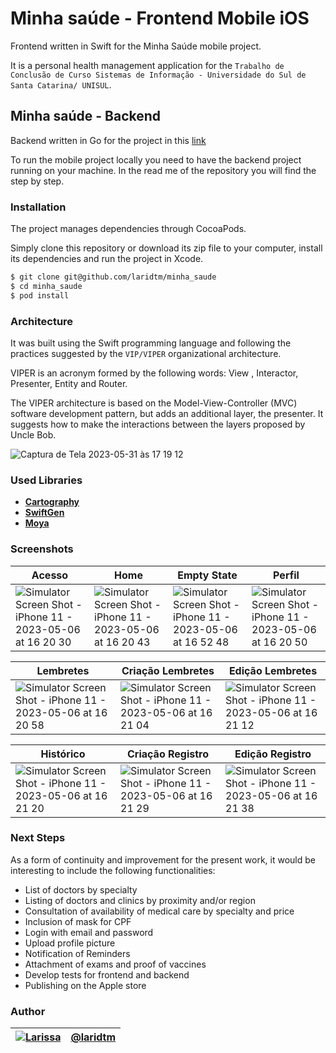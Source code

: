 # Minha saúde - Frontend Mobile iOS

Frontend written in Swift for the Minha Saúde mobile project.

It is a personal health management application for the `Trabalho de Conclusão de Curso Sistemas de Informação - Universidade do Sul de Santa Catarina/ UNISUL`.

## Minha saúde - Backend

Backend written in Go for the project in this [link](https://github.com/laridtm/minha_saude_backend)

To run the mobile project locally you need to have the backend project running on your machine. In the read me of the repository you will find the step by step.

### Installation

The project manages dependencies through CocoaPods.

Simply clone this repository or download its zip file to your computer, install its dependencies and run the project in Xcode.

```bash
$ git clone git@github.com/laridtm/minha_saude
$ cd minha_saude
$ pod install
```
### Architecture

It was built using the Swift programming language and following the practices suggested by the `VIP/VIPER` organizational architecture. 

VIPER is an acronym formed by the following words: View , Interactor, Presenter, Entity and Router. 

The VIPER architecture is based on the Model-View-Controller (MVC) software development pattern, but adds an additional layer, the presenter. It suggests how to make the interactions between the layers proposed by Uncle Bob.

![Captura de Tela 2023-05-31 às 17 19 12](https://github.com/laridtm/minha_saude/assets/55598696/d98a173a-d04a-4069-818a-e6c475c848ff)

### Used Libraries

* [**Cartography**](https://github.com/SciTools/cartopy)
* [**SwiftGen**](https://github.com/SwiftGen/SwiftGen)
* [**Moya**](https://github.com/Moya/Moya)

### Screenshots

| Acesso | Home | Empty State |  Perfil | 
|-------------|-------------|-------------|-------------|
| ![Simulator Screen Shot - iPhone 11 - 2023-05-06 at 16 20 30](https://github.com/laridtm/minha_saude/assets/55598696/cfe403ea-4125-4c05-a827-4734f09b45b7) | ![Simulator Screen Shot - iPhone 11 - 2023-05-06 at 16 20 43](https://github.com/laridtm/minha_saude/assets/55598696/1d4a24cd-2081-41fb-ba3a-0ed493bea0a3) |![Simulator Screen Shot - iPhone 11 - 2023-05-06 at 16 52 48](https://github.com/laridtm/minha_saude/assets/55598696/b5a26726-7e94-42dc-89de-fce50f29212f) | ![Simulator Screen Shot - iPhone 11 - 2023-05-06 at 16 20 50](https://github.com/laridtm/minha_saude/assets/55598696/d4405303-8a59-41bf-b537-10c64722c352) |

| Lembretes | Criação Lembretes | Edição Lembretes | 
|-------------|-------------|-------------|
|![Simulator Screen Shot - iPhone 11 - 2023-05-06 at 16 20 58](https://github.com/laridtm/minha_saude/assets/55598696/af5a2f66-8a2e-42d0-890c-0df2f19a05b6) | ![Simulator Screen Shot - iPhone 11 - 2023-05-06 at 16 21 04](https://github.com/laridtm/minha_saude/assets/55598696/a5e6cc9c-5c22-4cdc-a9b4-7dc5cc6a0da9)| ![Simulator Screen Shot - iPhone 11 - 2023-05-06 at 16 21 12](https://github.com/laridtm/minha_saude/assets/55598696/2f069095-288e-469c-81ff-b5a0c5d8bcb5)|

| Histórico | Criação Registro | Edição Registro | 
|-------------|-------------|-------------|
| ![Simulator Screen Shot - iPhone 11 - 2023-05-06 at 16 21 20](https://github.com/laridtm/minha_saude/assets/55598696/98bd316c-eacd-46c6-9b03-6b31a6bac121) | ![Simulator Screen Shot - iPhone 11 - 2023-05-06 at 16 21 29](https://github.com/laridtm/minha_saude/assets/55598696/9a5033a7-bc95-4de8-bc85-462fb592cc43) | ![Simulator Screen Shot - iPhone 11 - 2023-05-06 at 16 21 38](https://github.com/laridtm/minha_saude/assets/55598696/444aa504-3e86-453c-81e8-c823d28d4410)| 

### Next Steps

As a form of continuity and improvement for the present work, it would be interesting to include the following functionalities:

* List of doctors by specialty
* Listing of doctors and clinics by proximity and/or region
* Consultation of availability of medical care by specialty and price
* Inclusion of mask for CPF
* Login with email and password
* Upload profile picture
* Notification of Reminders
* Attachment of exams and proof of vaccines
* Develop tests for frontend and backend
* Publishing on the Apple store

### Author

| [![Larissa](https://avatars.githubusercontent.com/u/55598696?v=4&s=80)](https://github.com/laridtm/) | [@laridtm](https://github.com/laridtm/) |
| ------ | ------ |
